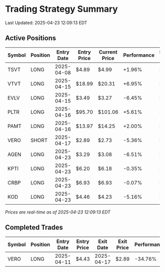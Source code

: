 # Trading Strategy Summary

Last Updated: 2025-04-23 12:09:13 EDT

## Active Positions

| Symbol | Position | Entry Date | Entry Price | Current Price | Performance | P/L per Share |
|--------|----------|------------|-------------|---------------|-------------|--------------|
| TSVT | LONG | 2025-04-08 | $4.89 | $4.99 | +1.96% | $+0.10 |
| VTVT | LONG | 2025-04-15 | $18.99 | $20.31 | +6.95% | $+1.32 |
| EVLV | LONG | 2025-04-15 | $3.49 | $3.27 | -6.45% | $-0.23 |
| PLTR | LONG | 2025-04-16 | $95.70 | $101.06 | +5.61% | $+5.36 |
| PAMT | LONG | 2025-04-16 | $13.97 | $14.25 | +2.00% | $+0.28 |
| VERO | SHORT | 2025-04-17 | $2.89 | $2.73 | -5.36% | $-0.16 |
| AGEN | LONG | 2025-04-23 | $3.29 | $3.08 | -6.51% | $-0.21 |
| KPTI | LONG | 2025-04-23 | $6.20 | $6.18 | -0.35% | $-0.02 |
| CRBP | LONG | 2025-04-23 | $6.93 | $6.93 | -0.07% | $-0.00 |
| KOD | LONG | 2025-04-23 | $4.46 | $4.23 | -5.16% | $-0.23 |

*Prices are real-time as of 2025-04-23 12:09:13 EDT*

## Completed Trades

| Symbol | Position | Entry Date | Entry Price | Exit Date | Exit Price | Performance |
|--------|----------|------------|-------------|-----------|------------|-------------|
| VERO | LONG | 2025-04-11 | $4.43 | 2025-04-17 | $2.89 | -34.76% |